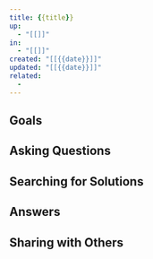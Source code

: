 ```yaml
---
title: {{title}}
up:
  - "[[]]"
in:
  - "[[]]"
created: "[[{{date}}]]"
updated: "[[{{date}}]]"
related:
  - 
---
```


## Goals

## Asking Questions

## Searching for Solutions

## Answers

## Sharing with Others